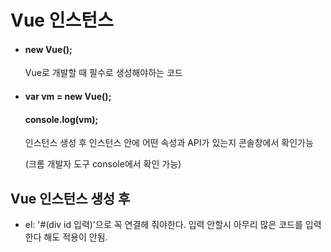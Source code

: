 # Vue 인스턴스

- #### new Vue();
  
  Vue로 개발할 때 필수로 생성해야하는 코드

- #### var vm = new Vue();
  
  #### console.log(vm);
  
  인스턴스 생성 후 인스턴스 안에 어떤 속성과 API가 있는지 콘솔창에서 확인가능
  
  (크롬 개발자 도구 console에서 확인 가능)

## Vue 인스턴스 생성 후

- el: '#(div id 입력)'으로 꼭 연결헤 줘야한다. 입력 안할시 아무리 많은 코드를 입력한다 해도 적용이 안됨.
